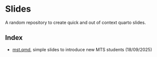 # Slides

A random repository to create quick and out of context quarto slides.

## Index

- [mst.qmd](/mst.qmd), simple slides to introduce new MTS students (18/09/2025)
